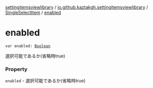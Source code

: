 [settingitemsviewlibrary](../../index.md) / [io.github.kaztakgh.settingitemsviewlibrary](../index.md) / [SingleSelectItem](index.md) / [enabled](./enabled.md)

# enabled

`var enabled: `[`Boolean`](https://kotlinlang.org/api/latest/jvm/stdlib/kotlin/-boolean/index.html)

選択可能であるか(省略時true)

### Property

`enabled` - 選択可能であるか(省略時true)